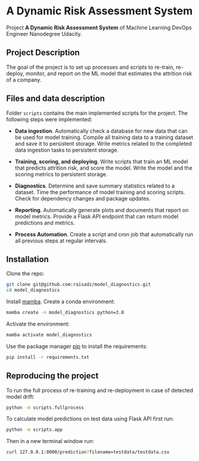 # A Dynamic Risk Assessment System

Project **A Dynamic Risk Assessment System** of Machine Learning DevOps Engineer Nanodegree Udacity.

## Project Description
The goal of the project is to set up processes and scripts to re-train, re-deploy, monitor, and report on the ML model that estimates the attrition risk of a company.

## Files and data description
Folder `scripts` contains the main implemented scripts for the project. The following steps were implemented:

* **Data ingestion**. Automatically check a database for new data that can be used for model training. Compile all training data to a training dataset and save it to persistent storage. Write metrics related to the completed data ingestion tasks to persistent storage.

* **Training, scoring, and deploying**. Write scripts that train an ML model that predicts attrition risk, and score the model. Write the model and the scoring metrics to persistent storage.

* **Diagnostics**. Determine and save summary statistics related to a dataset. Time the performance of model training and scoring scripts. Check for dependency changes and package updates.

* **Reporting**. Automatically generate plots and documents that report on model metrics. Provide a Flask API endpoint that can return model predictions and metrics.

* **Process Automation**. Create a script and cron job that automatically run all previous steps at regular intervals.
 
## Installation
Clone the repo:

```bash
git clone git@github.com:raisadz/model_diagnostics.git
cd model_diagnostics
```

Install [mamba](https://pypi.org/project/mamba/).
Create a conda environment:

```bash
mamba create -n model_diagnostics python=3.8
```

Activate the environment:

```bash
mamba activate model_diagnostics
```

Use the package manager [pip](https://pip.pypa.io/en/stable/) to install the requirements:
```bash
pip install -r requirements.txt
```

## Reproducing the project
To run the full process of re-training and re-deployment in case of detected model drift:
```bash
python -m scripts.fullprocess
```
To calculate model predictions on test data using Flask API first run:
```bash
python -m scripts.app
```
Then in a new terminal window run:
```bash
curl 127.0.0.1:8000/prediction?filename=testdata/testdata.csv
```